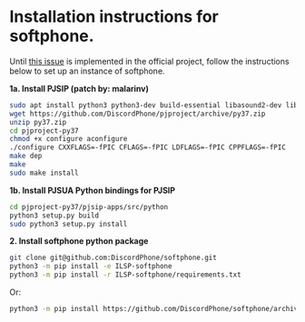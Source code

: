 # Installation instructions for softphone.
Until [this issue](https://github.com/pjsip/pjproject/issues/2352) is implemented in the official project, follow the instructions below to set up an instance of softphone.

**1a. Install PJSIP (patch by: malarinv)**
```bash
sudo apt install python3 python3-dev build-essential libasound2-dev libportaudio2
wget https://github.com/DiscordPhone/pjproject/archive/py37.zip
unzip py37.zip
cd pjproject-py37
chmod +x configure aconfigure
./configure CXXFLAGS=-fPIC CFLAGS=-fPIC LDFLAGS=-fPIC CPPFLAGS=-fPIC
make dep
make
sudo make install
```

**1b. Install PJSUA Python bindings for PJSIP**
```bash
cd pjproject-py37/pjsip-apps/src/python
python3 setup.py build
sudo python3 setup.py install
```

**2. Install softphone python package**
```bash
git clone git@github.com:DiscordPhone/softphone.git
python3 -m pip install -e ILSP-softphone
python3 -m pip install -r ILSP-softphone/requirements.txt
```
Or:
```bash
python3 -m pip install https://github.com/DiscordPhone/softphone/archive/master.zip --user
```
